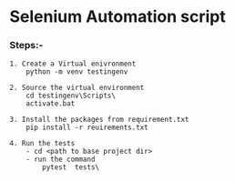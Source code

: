 # Selenium Automation script

### Steps:-
    1. Create a Virtual enivronment
        python -m venv testingenv

    2. Source the virtual environment
        cd testingenv\Scripts\
        activate.bat
    
    3. Install the packages from requirement.txt
        pip install -r reuirements.txt

    4. Run the tests
        - cd <path to base project dir>
        - run the command
            pytest  tests\